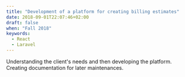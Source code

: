 ```yaml
---
title: "Development of a platform for creating billing estimates"
date: 2018-09-01T22:07:46+02:00
draft: false
when: "Fall 2018"
keywords:
  - React
  - Laravel
---
```


Understanding the client's needs and then developing the platform. Creating documentation for later
maintenances.


